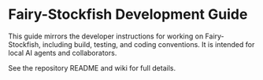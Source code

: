 # Fairy-Stockfish Development Guide

This guide mirrors the developer instructions for working on Fairy-Stockfish, including build, testing, and coding conventions. It is intended for local AI agents and collaborators.

See the repository README and wiki for full details.

